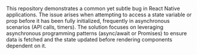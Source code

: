This repository demonstrates a common yet subtle bug in React Native applications. The issue arises when attempting to access a state variable or prop before it has been fully initialized, frequently in asynchronous scenarios (API calls, timers).  The solution focuses on leveraging asynchronous programming patterns (async/await or Promises) to ensure data is fetched and the state updated before rendering components dependent on it.